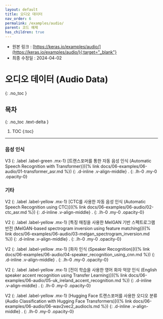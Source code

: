 ```yaml
---
layout: default
title: 오디오 데이터
nav_order: 6
permalink: /examples/audio/
parent: 코드 예제
has_children: true
---
```


* 원본 링크 : [https://keras.io/examples/audio/](https://keras.io/examples/audio/){:target="_blank"}
* 최종 수정일 : 2024-04-02

# 오디오 데이터 (Audio Data)
{: .no_toc }

## 목차
{: .no_toc .text-delta }

1. TOC
{:toc}

---

### 음성 인식

V3
{: .label .label-green .mx-1}
[트랜스포머를 통한 자동 음성 인식 (Automatic Speech Recognition with Transformer)]({% link docs/06-examples/06-audio/01-transformer_asr.md %})
{: .d-inline .v-align-middle}
.
{: .lh-0 .my-0 .opacity-0}

### 기타

V2
{: .label .label-yellow .mx-1}
[CTC를 사용한 자동 음성 인식 (Automatic Speech Recognition using CTC)]({% link docs/06-examples/06-audio/02-ctc_asr.md %})
{: .d-inline .v-align-middle}
.
{: .lh-0 .my-0 .opacity-0}

V2
{: .label .label-yellow .mx-1}
[특징 매칭을 사용한 MelGAN 기반 스펙트로그램 반전 (MelGAN-based spectrogram inversion using feature matching)]({% link docs/06-examples/06-audio/03-melgan_spectrogram_inversion.md %})
{: .d-inline .v-align-middle}
.
{: .lh-0 .my-0 .opacity-0}

V2
{: .label .label-yellow .mx-1}
[화자 인식 (Speaker Recognition)]({% link docs/06-examples/06-audio/04-speaker_recognition_using_cnn.md %})
{: .d-inline .v-align-middle}
.
{: .lh-0 .my-0 .opacity-0}

V2
{: .label .label-yellow .mx-1}
[전이 학습을 사용한 영어 화자 억양 인식 (English speaker accent recognition using Transfer Learning)]({% link docs/06-examples/06-audio/05-uk_ireland_accent_recognition.md %})
{: .d-inline .v-align-middle}
.
{: .lh-0 .my-0 .opacity-0}

V2
{: .label .label-yellow .mx-1}
[Hugging Face 트랜스포머를 사용한 오디오 분류 (Audio Classification with Hugging Face Transformers)]({% link docs/06-examples/06-audio/06-wav2vec2_audiocls.md %})
{: .d-inline .v-align-middle}
.
{: .lh-0 .my-0 .opacity-0}
